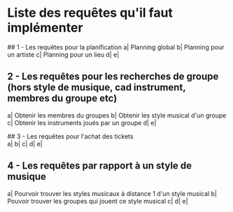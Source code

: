 # Liste des requêtes qu'il faut implémenter  
## 1 - Les requêtes pour la planification 
a| Planning global
b| Planning pour un artiste
c| Planning pour un lieu
d| 
e| 

## 2 - Les requêtes pour les recherches de groupe (hors style de musique, cad instrument, membres du groupe etc)  
a| Obtenir les membres du groupes
b| Obtenir les style musical d'un groupe
c| Obtenir les instruments joués par un groupe
d|
e| 

## 3 - Les requêtes pour l'achat des tickets  
a| 
b|
c|
d|
e|

## 4 - Les requêtes par rapport à un style de musique  
a| Pourvoir trouver les styles musicaux à distance 1 d'un style musical
b| Pouvoir trouver les groupes qui jouent ce style musical
c| 
d|
e| 